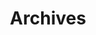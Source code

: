 ---
title: "Archives"
layout: "archives"
slug: "archives"
menu:
    main:
        weight: 
        params: 
            icon: archives
---